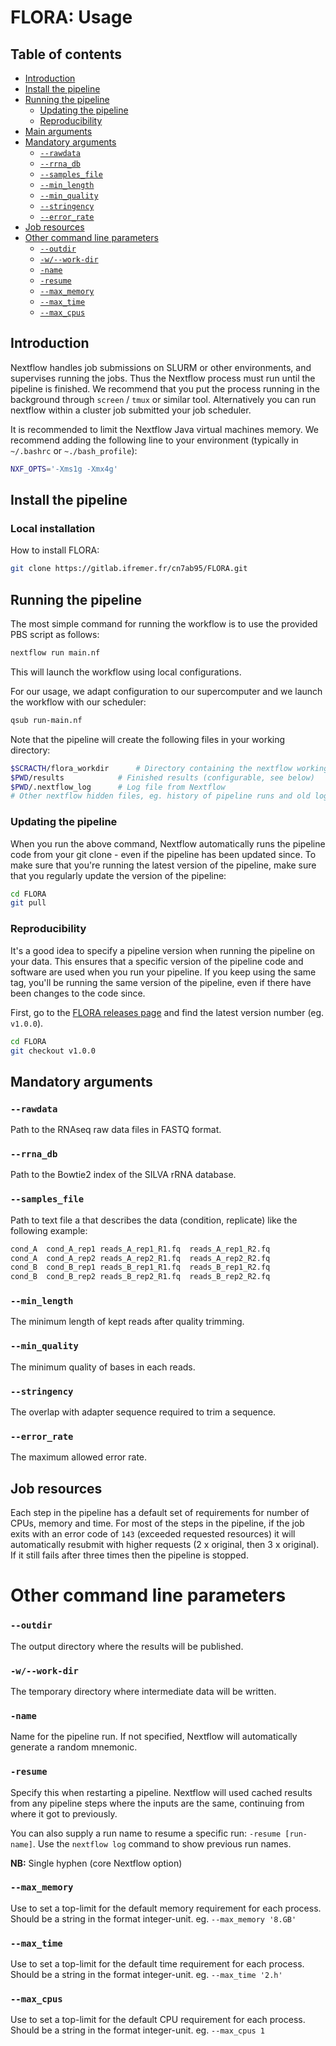 # FLORA: Usage

## Table of contents
* [Introduction](#introduction)
* [Install the pipeline](#install-the-pipeline)
* [Running the pipeline](#running-the-pipeline)
  * [Updating the pipeline](#updating-the-pipeline)
  * [Reproducibility](#reproducibility)
* [Main arguments](#main-arguments)
* [Mandatory arguments](#mandatory-arguments)
  * [`--rawdata`](#--rawdata)
  * [`--rrna_db`](#--rrna_db)
  * [`--samples_file`](#--samples_file)
  * [`--min_length`](#--min_length)
  * [`--min_quality`](#--min_quality)
  * [`--stringency`](#--stringency)
  * [`--error_rate`](#--error_rate)
* [Job resources](#job-resources)
* [Other command line parameters](#other-command-line-parameters)
  * [`--outdir`](#--outdir)
  * [`-w/--work-dir`](#--work-dir)
  * [`-name`](#-name)
  * [`-resume`](#-resume)
  * [`--max_memory`](#--max_memory)
  * [`--max_time`](#--max_time)
  * [`--max_cpus`](#--max_cpus)

## Introduction

Nextflow handles job submissions on SLURM or other environments, and supervises running the jobs. Thus the Nextflow process must run until the pipeline is finished. We recommend that you put the process running in the background through `screen` / `tmux` or similar tool. Alternatively you can run nextflow within a cluster job submitted your job scheduler.

It is recommended to limit the Nextflow Java virtual machines memory. We recommend adding the following line to your environment (typically in `~/.bashrc` or `~./bash_profile`):

```bash
NXF_OPTS='-Xms1g -Xmx4g'
```

## Install the pipeline

### Local installation

How to install FLORA:

```bash
git clone https://gitlab.ifremer.fr/cn7ab95/FLORA.git
```

## Running the pipeline

The most simple command for running the workflow is to use the provided PBS script as follows:

```bash
nextflow run main.nf
```

This will launch the workflow using local configurations.

For our usage, we adapt configuration to our supercomputer and we launch the workflow with our scheduler:

```bash
qsub run-main.nf
```

Note that the pipeline will create the following files in your working directory:

```bash
$SCRACTH/flora_workdir		# Directory containing the nextflow working files
$PWD/results			# Finished results (configurable, see below)
$PWD/.nextflow_log		# Log file from Nextflow
# Other nextflow hidden files, eg. history of pipeline runs and old logs.
```

### Updating the pipeline

When you run the above command, Nextflow automatically runs the pipeline code from your git clone - even if the pipeline has been updated since. To make sure that you're running the latest version of the pipeline, make sure that you regularly update the version of the pipeline:

```bash
cd FLORA
git pull
```

### Reproducibility

It's a good idea to specify a pipeline version when running the pipeline on your data. This ensures that a specific version of the pipeline code and software are used when you run your pipeline. If you keep using the same tag, you'll be running the same version of the pipeline, even if there have been changes to the code since.

First, go to the [FLORA releases page](https://gitlab.ifremer.fr/cn7ab95/FLORA/-/releases) and find the latest version number (eg. `v1.0.0`). 

```bash
cd FLORA
git checkout v1.0.0
```

## Mandatory arguments

### `--rawdata`

Path to the RNAseq raw data files in FASTQ format.

### `--rrna_db`

Path to the Bowtie2 index of the SILVA rRNA database.

### `--samples_file`

Path to text file a that describes the data (condition, replicate) like the following example:
```bash
cond_A	cond_A_rep1	reads_A_rep1_R1.fq	reads_A_rep1_R2.fq
cond_A	cond_A_rep2	reads_A_rep2_R1.fq	reads_A_rep2_R2.fq
cond_B	cond_B_rep1	reads_B_rep1_R1.fq	reads_B_rep1_R2.fq
cond_B	cond_B_rep2	reads_B_rep2_R1.fq	reads_B_rep2_R2.fq
```

### `--min_length`

The minimum length of kept reads after quality trimming.

### `--min_quality`

The minimum quality of bases in each reads.

### `--stringency`

The overlap with adapter sequence required to trim a sequence.

### `--error_rate`

The maximum allowed error rate.

## Job resources

Each step in the pipeline has a default set of requirements for number of CPUs, memory and time. For most of the steps in the pipeline, if the job exits with an error code of `143` (exceeded requested resources) it will automatically resubmit with higher requests (2 x original, then 3 x original). If it still fails after three times then the pipeline is stopped.

# Other command line parameters

### `--outdir`

The output directory where the results will be published.

### `-w/--work-dir`

The temporary directory where intermediate data will be written.

### `-name`

Name for the pipeline run. If not specified, Nextflow will automatically generate a random mnemonic.

### `-resume`

Specify this when restarting a pipeline. Nextflow will used cached results from any pipeline steps where the inputs are the same, continuing from where it got to previously.

You can also supply a run name to resume a specific run: `-resume [run-name]`. Use the `nextflow log` command to show previous run names.

**NB:** Single hyphen (core Nextflow option)

### `--max_memory`

Use to set a top-limit for the default memory requirement for each process.
Should be a string in the format integer-unit. eg. `--max_memory '8.GB'`

### `--max_time`

Use to set a top-limit for the default time requirement for each process.
Should be a string in the format integer-unit. eg. `--max_time '2.h'`

### `--max_cpus`

Use to set a top-limit for the default CPU requirement for each process.
Should be a string in the format integer-unit. eg. `--max_cpus 1`
